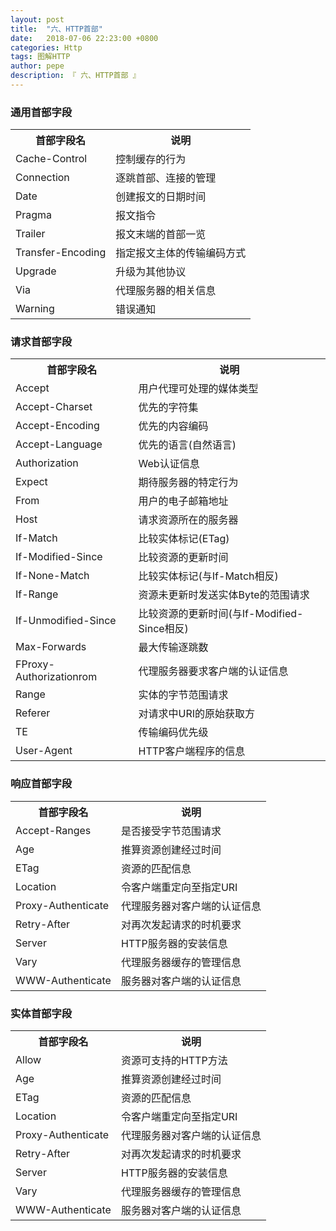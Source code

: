 ```yaml
---
layout: post
title:  "六、HTTP首部"
date:   2018-07-06 22:23:00 +0800
categories: Http
tags: 图解HTTP
author: pepe
description: 『 六、HTTP首部 』
---
```


### **通用首部字段**
<table>
    <tr>
        <th>首部字段名</th><th>说明</th>
    </tr>
    <tr>
        <td>Cache-Control</td><td>控制缓存的行为</td>
    </tr>
    <tr>
        <td>Connection</td><td>逐跳首部、连接的管理</td>
    </tr>
    <tr>
        <td>Date</td><td>创建报文的日期时间</td>
    </tr>
    <tr>
        <td>Pragma</td><td>报文指令</td>
    </tr>
    <tr>
        <td>Trailer</td><td>报文末端的首部一览</td>
    </tr>
    <tr>
        <td>Transfer-Encoding</td><td>指定报文主体的传输编码方式</td>
    </tr>
    <tr>
        <td>Upgrade</td><td>升级为其他协议</td>
    </tr>
    <tr>
        <td>Via</td><td>代理服务器的相关信息</td>
    </tr>
    <tr>
        <td>Warning</td><td>错误通知</td>
    </tr>
</table>

### **请求首部字段**
<table>
    <tr>
        <th>首部字段名</th><th>说明</th>
    </tr>
    <tr>
        <td>Accept</td><td>用户代理可处理的媒体类型</td>
    </tr>
    <tr>
        <td>Accept-Charset</td><td>优先的字符集</td>
    </tr>
    <tr>
        <td>Accept-Encoding</td><td>优先的内容编码</td>
    </tr>
    <tr>
        <td>Accept-Language</td><td>优先的语言(自然语言)</td>
    </tr>
    <tr>
        <td>Authorization</td><td>Web认证信息</td>
    </tr>
    <tr>
        <td>Expect</td><td>期待服务器的特定行为</td>
    </tr>
    <tr>
        <td>From</td><td>用户的电子邮箱地址</td>
    </tr>
    <tr>
        <td>Host</td><td>请求资源所在的服务器</td>
    </tr>
    <tr>
        <td>If-Match</td><td>比较实体标记(ETag)</td>
    </tr>
    <tr>
        <td>If-Modified-Since</td><td>比较资源的更新时间</td>
    </tr>
    <tr>
        <td>If-None-Match</td><td>比较实体标记(与If-Match相反)</td>
    </tr>
    <tr>
        <td>If-Range</td><td>资源未更新时发送实体Byte的范围请求</td>
    </tr>
    <tr>
        <td>If-Unmodified-Since</td><td>比较资源的更新时间(与If-Modified-Since相反)</td>
    </tr>
    <tr>
        <td>Max-Forwards</td><td>最大传输逐跳数</td>
    </tr>
    <tr>
        <td>FProxy-Authorizationrom</td><td>代理服务器要求客户端的认证信息</td>
    </tr>
    <tr>
        <td>Range</td><td>实体的字节范围请求</td>
    </tr>
    <tr>
        <td>Referer</td><td>对请求中URI的原始获取方</td>
    </tr>
    <tr>
        <td>TE</td><td>传输编码优先级</td>
    </tr>
    <tr>
        <td>User-Agent</td><td>HTTP客户端程序的信息</td>
    </tr>
</table>

### **响应首部字段**
<table>
    <tr>
        <th>首部字段名</th><th>说明</th>
    </tr>
    <tr>
        <td>Accept-Ranges</td><td>是否接受字节范围请求</td>
    </tr>
    <tr>
        <td>Age</td><td>推算资源创建经过时间</td>
    </tr>
    <tr>
        <td>ETag</td><td>资源的匹配信息</td>
    </tr>
    <tr>
        <td>Location</td><td>令客户端重定向至指定URI</td>
    </tr>
    <tr>
        <td>Proxy-Authenticate</td><td>代理服务器对客户端的认证信息</td>
    </tr>
    <tr>
        <td>Retry-After</td><td>对再次发起请求的时机要求</td>
    </tr>
    <tr>
        <td>Server</td><td>HTTP服务器的安装信息</td>
    </tr>
    <tr>
        <td>Vary</td><td>代理服务器缓存的管理信息</td>
    </tr>
    <tr>
        <td>WWW-Authenticate</td><td>服务器对客户端的认证信息</td>
    </tr>
</table>

### **实体首部字段**
<table>
    <tr>
        <th>首部字段名</th><th>说明</th>
    </tr>
    <tr>
        <td>Allow</td><td>资源可支持的HTTP方法</td>
    </tr>
    <tr>
        <td>Age</td><td>推算资源创建经过时间</td>
    </tr>
    <tr>
        <td>ETag</td><td>资源的匹配信息</td>
    </tr>
    <tr>
        <td>Location</td><td>令客户端重定向至指定URI</td>
    </tr>
    <tr>
        <td>Proxy-Authenticate</td><td>代理服务器对客户端的认证信息</td>
    </tr>
    <tr>
        <td>Retry-After</td><td>对再次发起请求的时机要求</td>
    </tr>
    <tr>
        <td>Server</td><td>HTTP服务器的安装信息</td>
    </tr>
    <tr>
        <td>Vary</td><td>代理服务器缓存的管理信息</td>
    </tr>
    <tr>
        <td>WWW-Authenticate</td><td>服务器对客户端的认证信息</td>
    </tr>
</table>


















































